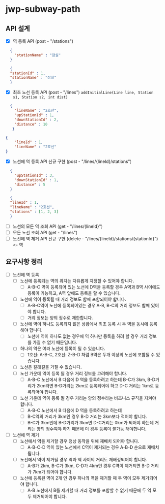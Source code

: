 # jwp-subway-path

## API 설계
- [x] 역 등록 API (post - "/stations")
```JSON
  {
    "stationName" : "잠실"
  }
```
```JSON
  {
  "stationId" : 1,
  "stationName" : "잠실"
  }
```

- [x] 최초 노선 등록 API (post - "/lines") `addInitialLine(Line line, Station s1, Station s2, int dist)`
```JSON
  {
    "lineName" : "2호선",
    "upStationId" : 1,
    "downStationId" : 2,
    "distance" : 10
   }
```
````JSON
{
    "lineId" : 1,
    "lineName" : "2호선"
}
````
- [x] 노선에 역 등록 API 신규 구현 (post - "/lines/{lineId}/stations")
```JSON
  {
    "upStationId" : 3,
    "downStationId" : 1,
    "distance" : 5
  }
```
```JSON
  {
  "lineId" : 1,
  "lineName" : "2호선",
  "stations" : [1, 2, 3]
  }
```

- [ ] 노선의 모든 역 조회 API (get - "/lines/{lineId}")
- [ ] 모든 노선 조회 API (get - "/lines")
- [ ] 노선에 역 제거 API 신규 구현 (delete - "/lines/{lineId}/stations/{stationId}") <- 역

## 요구사항 정리
- [ ] 노선에 역 등록
  - [ ] 노선에 등록되는 역의 위치는 자유롭게 지정할 수 있어야 합니다.
    - [ ] A-B-C 역이 등록되어 있는 노선에 D역을 등록할 경우 A역과 B역 사이에도 등록이 가능하고, A역 앞에도 등록을 할 수 있습니다.
  - [ ] 노선에 역이 등록될 때 거리 정보도 함께 포함되어야 합니다.
    - [ ] A-B-C역이 노선에 등록되어있는 경우 A-B, B-C의 거리 정보도 함께 있어야 합니다.
    - [ ] 거리 정보는 양의 정수로 제한합니다.
  - [ ] 노선에 역이 하나도 등록되지 않은 상황에서 최초 등록 시 두 역을 동시에 등록해야 합니다.
    - [ ] 노선에 역이 하나도 없는 경우에 역 하나만 등록을 하려 할 경우 거리 정보를 가질 수 없기 때문입니다.
  - [ ] 하나의 역은 여러 노선에 등록이 될 수 있습니다.
    - [ ] 1호선: A-B-C, 2호선: Z-B-D 처럼 B역은 두개 이상의 노선에 포함될 수 있습니다.
  - [ ] 노선은 갈래길을 가질 수 없습니다.
  - [ ] 노선 가운데 역이 등록 될 경우 거리 정보를 고려해야 합니다.
    - [ ] A-B-C 노선에서 B 다음에 D 역을 등록하려고 하는데 B-C가 3km, B-D거리가 2km라면 B-D거리는 2km로 등록되어야 하고 D-C 거리는 1km로 등록되어야 합니다.
  - [ ] 노선 가운데 역이 등록 될 경우 거리는 양의 정수라는 비즈니스 규칙을 지켜야 합니다.
    - [ ] A-B-C 노선에서 B 다음에 D 역을 등록하려고 하는데
    - [ ] B-C역의 거리가 3km인 경우 B-D 거리는 3km보다 적어야 합니다.
    - [ ] B-C가 3km인데 B-D거리가 3km면 D-C거리는 0km가 되어야 하는데 거리는 양의 정수여야 하기 때문에 이 경우 등록이 불가능 해야합니다.

- [ ] 노선에 역 제거
  - [ ] 노선에서 역을 제거할 경우 정상 동작을 위해 재배치 되어야 합니다.
    - [ ] A-B-C-D 역이 있는 노선에서 C역이 제거되는 경우 A-B-D 순으로 재배치됩니다.
  - [ ] 노선에서 역이 제거될 경우 역과 역 사이의 거리도 재배정되어야 합니다.
    - [ ] A-B가 2km, B-C가 3km, C-D가 4km인 경우 C역이 제거되면 B-D 거리가 7km가 되어야 합니다.
  - [ ] 노선에 등록된 역이 2개 인 경우 하나의 역을 제거할 때 두 역이 모두 제거되어야 합니다.
    - [ ] A-B 노선에서 B를 제거할 때 거리 정보를 포함할 수 없기 때문에 두 역 모두 제거되어야 합니다.
